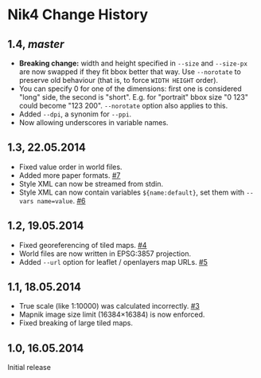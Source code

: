 # Nik4 Change History

## 1.4, *master*

* **Breaking change:** width and height specified in `--size` and `--size-px` are now swapped if they fit bbox better that way. Use `--norotate` to preserve old behaviour (that is, to force `WIDTH HEIGHT` order).
* You can specify 0 for one of the dimensions: first one is considered "long" side, the second is "short". E.g. for "portrait" bbox size "0 123" could become "123 200". `--norotate` option also applies to this.
* Added `--dpi`, a synonim for `--ppi`.
* Now allowing underscores in variable names.

## 1.3, 22.05.2014

* Fixed value order in world files.
* Added more paper formats. [#7](https://github.com/Zverik/Nik4/issues/7)
* Style XML can now be streamed from stdin.
* Style XML can now contain variables `${name:default}`, set them with `--vars name=value`. [#6](https://github.com/Zverik/Nik4/issues/6)

## 1.2, 19.05.2014

* Fixed georeferencing of tiled maps. [#4](https://github.com/Zverik/Nik4/issues/4)
* World files are now written in EPSG:3857 projection.
* Added `--url` option for leaflet / openlayers map URLs. [#5](https://github.com/Zverik/Nik4/issues/5)

## 1.1, 18.05.2014

* True scale (like 1:10000) was calculated incorrectly. [#3](https://github.com/Zverik/Nik4/issues/3)
* Mapnik image size limit (16384×16384) is now enforced.
* Fixed breaking of large tiled maps.

## 1.0, 16.05.2014

Initial release
